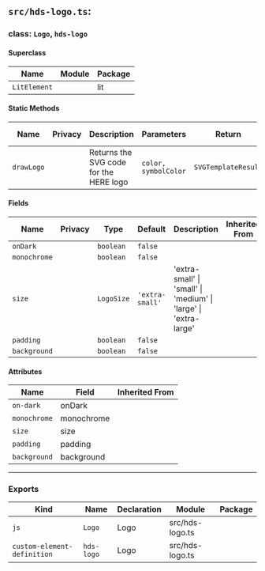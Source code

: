 ## `src/hds-logo.ts`:

### class: `Logo`, `hds-logo`

#### Superclass

| Name         | Module | Package |
| ------------ | ------ | ------- |
| `LitElement` |        | lit     |

#### Static Methods

| Name       | Privacy | Description                            | Parameters           | Return              | Inherited From |
| ---------- | ------- | -------------------------------------- | -------------------- | ------------------- | -------------- |
| `drawLogo` |         | Returns the SVG code for the HERE logo | `color, symbolColor` | `SVGTemplateResult` |                |

#### Fields

| Name         | Privacy | Type       | Default         | Description                                                      | Inherited From |
| ------------ | ------- | ---------- | --------------- | ---------------------------------------------------------------- | -------------- |
| `onDark`     |         | `boolean`  | `false`         |                                                                  |                |
| `monochrome` |         | `boolean`  | `false`         |                                                                  |                |
| `size`       |         | `LogoSize` | `'extra-small'` | 'extra-small' \| 'small' \| 'medium' \| 'large' \| 'extra-large' |                |
| `padding`    |         | `boolean`  | `false`         |                                                                  |                |
| `background` |         | `boolean`  | `false`         |                                                                  |                |

#### Attributes

| Name         | Field      | Inherited From |
| ------------ | ---------- | -------------- |
| `on-dark`    | onDark     |                |
| `monochrome` | monochrome |                |
| `size`       | size       |                |
| `padding`    | padding    |                |
| `background` | background |                |

<hr/>

### Exports

| Kind                        | Name       | Declaration | Module          | Package |
| --------------------------- | ---------- | ----------- | --------------- | ------- |
| `js`                        | `Logo`     | Logo        | src/hds-logo.ts |         |
| `custom-element-definition` | `hds-logo` | Logo        | src/hds-logo.ts |         |
